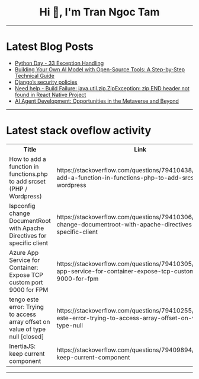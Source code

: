 <h1 align="center">Hi 👋, I'm Tran Ngoc Tam</h1>

---

# Latest Blog Posts 
<!-- BLOG-POST-LIST:START -->
- [Python Day - 33 Exception Handling](https://dev.to/guru_prasanna_01/python-day-33-exception-handling-3ejj)
- [Building Your Own AI Model with Open-Source Tools: A Step-by-Step Technical Guide](https://dev.to/hamzakhan/building-your-own-ai-model-with-open-source-tools-a-step-by-step-technical-guide-2c67)
- [Django’s security policies](https://dev.to/vinay_reddysankalamaddi_/djangos-security-policies-11ol)
- [Need help - Build Failure: java.util.zip.ZipException: zip END header not found in React Native Project](https://dev.to/yash_chavan_1ec5343ffebe2/need-help-build-failure-javautilzipzipexception-zip-end-header-not-found-in-react-native-2e67)
- [AI Agent Development: Opportunities in the Metaverse and Beyond](https://dev.to/daniel_vinithm_d8d1674fd/ai-agent-development-opportunities-in-the-metaverse-and-beyond-3ajj)
<!-- BLOG-POST-LIST:END -->

---

# Latest stack oveflow activity
<table>
  <tr><th>Title</th><th>Link</th></tr>
  <!-- STACKOVERFLOW:START --><tr><td>How to add a function in functions.php to add srcset &lpar;PHP / Wordpress&rpar;</td><td>https://stackoverflow.com/questions/79410438/how-to-add-a-function-in-functions-php-to-add-srcset-php-wordpress</td></tr><tr><td>Ispconfig change DocumentRoot with Apache Directives for specific client</td><td>https://stackoverflow.com/questions/79410306/ispconfig-change-documentroot-with-apache-directives-for-specific-client</td></tr><tr><td>Azure App Service for Container: Expose TCP custom port 9000 for FPM</td><td>https://stackoverflow.com/questions/79410305/azure-app-service-for-container-expose-tcp-custom-port-9000-for-fpm</td></tr><tr><td>tengo este error: Trying to access array offset on value of type null [closed]</td><td>https://stackoverflow.com/questions/79410255/tengo-este-error-trying-to-access-array-offset-on-value-of-type-null</td></tr><tr><td>InertiaJS: keep current component</td><td>https://stackoverflow.com/questions/79409894/inertiajs-keep-current-component</td></tr><!-- STACKOVERFLOW:END -->
</table>

---


